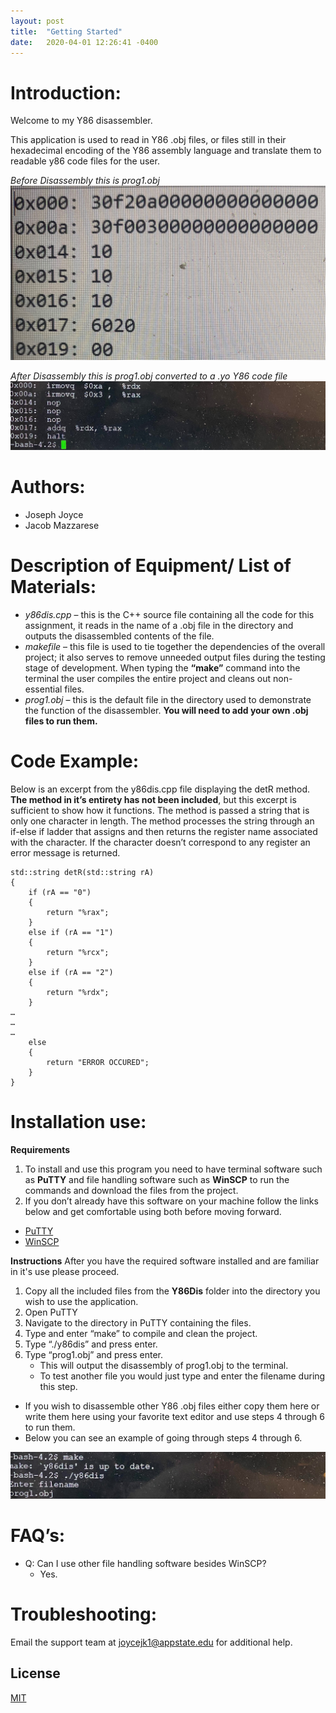 ```yaml
---
layout: post
title:  "Getting Started"
date:   2020-04-01 12:26:41 -0400
---
```


# Introduction: 
	
Welcome to my Y86 disassembler. 

This application is used to read in Y86 .obj files, or files still in their hexadecimal encoding of the Y86 assembly language and translate them to readable y86 code files for the user.

_Before Disassembly this is prog1.obj_
![Before Disassembling](https://github.com/JosephJoyce535/Y86Dis/blob/gh-pages/P2image2.jpg?raw=true)

_After Disassembly this is prog1.obj converted to a .yo Y86 code file_
![After Disassembling](https://github.com/JosephJoyce535/Y86Dis/blob/gh-pages/P2image3.jpg?raw=true)

# Authors: 

* Joseph Joyce
* Jacob Mazzarese

# Description of Equipment/ List of Materials:

* _y86dis.cpp_ – this is the C++ source file containing all the code for this assignment, it reads in the name of a .obj file in the directory and outputs the disassembled contents of the file.
* _makefile_ – this file is used to tie together the dependencies of the overall project; it also serves to remove unneeded output files during the testing stage of development. When typing the **“make”** command into the terminal the user compiles the entire project and cleans out non-essential files.
* _prog1.obj_ – this is the default file in the directory used to demonstrate the function of the disassembler. **You will need to add your own .obj files to run them.**

# Code Example:

Below is an excerpt from the y86dis.cpp file displaying the detR method. **The method in it’s entirety has not been included**, but this excerpt is sufficient to show how it functions. The method is passed a string that is only one character in length. The method processes the string through an if-else if ladder that assigns and then returns the register name associated with the character. If the character doesn’t correspond to any register an error message is returned.
	
	std::string detR(std::string rA)
	{
		if (rA == "0")
		{
			return "%rax";
		}
		else if (rA == "1")
		{
			return "%rcx";
		}
		else if (rA == "2")
		{
			return "%rdx";
		}
	…	
	…
	…
		else 
		{
			return "ERROR OCCURED";
		}
	}


# Installation use:
**Requirements**
	
1. 	To install and use this program you need to have terminal software such as **PuTTY** and file handling software such as **WinSCP** to run the commands and download the files from the project. 
2.	If you don’t already have this software on your machine follow the links below and get comfortable using both before moving forward.
* [PuTTY](https://www.putty.org/)
* [WinSCP](https://winscp.net/eng/docs/guide_install)

**Instructions**
After you have the required software installed and are familiar in it's use please proceed.
1.	Copy all the included files from the **Y86Dis** folder into the directory you wish to use the application.
2.	Open PuTTY
3.	Navigate to the directory in PuTTY containing the files.
4.	Type and enter “make” to compile and clean the project.
5.	Type “./y86dis” and press enter.
6.	Type “prog1.obj” and press enter. 
	* This will output the disassembly of prog1.obj to the terminal. 
	* To test another file you would just type and enter the filename during this step.

* If you wish to disassemble other Y86 .obj files either copy them here or write them here using your favorite text editor and use steps 4 through 6 to run them.
* Below you can see an example of going through steps 4 through 6.

![Instructions](https://github.com/JosephJoyce535/Y86Dis/blob/gh-pages/P2image1.jpg?raw=true)

# FAQ’s:
	
* Q: Can I use other file handling software besides WinSCP?
	* Yes.

# Troubleshooting:
Email the support team at joycejk1@appstate.edu for additional help.
## License
[MIT](https://github.com/JosephJoyce535/Y86Dis/blob/gh-pages/LICENSE)
